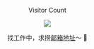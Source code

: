 <p align='center'>Visitor Count</p>
<p align='center'><img src="https://profile-counter.glitch.me/acmenlei/count.svg" /></p>
<p align='center'>找工作中，求捞<a href="mailto:coderleilei@163.com">邮箱地址</a>～ 🙏 </p>
